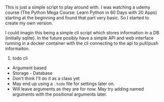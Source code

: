 This is just a simple script to play around with.  I was watching a udemy course (The Python Mega Course: Learn Python in 60 Days with 20 Apps) starting at the beginning and found that part very basic.  So I started to create my own version.  

I could imagin this being a simple cli script which stores information in a DB (initially sqlite).  In the future posibly have a simple API and web interface running in a docker container with the cli connecting to the api to pull/push informaiton. 


1. todo cli
  * Argument based
  * Storage - Database
  * Don't think I'll do it as a class yet
  * May end up using a `.todo` file for settings later on.
  * Will leave arguments as they are for now.  May try adding named arguments with the positional arguments later.
